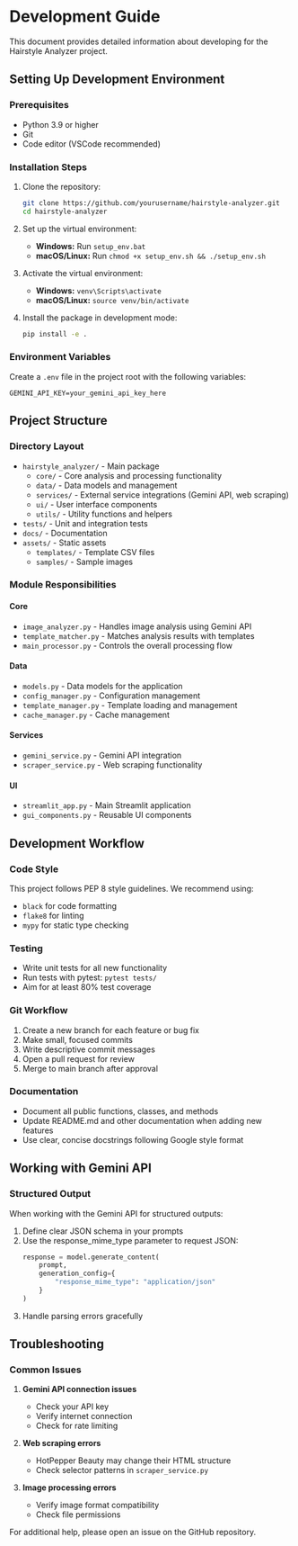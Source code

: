 # Development Guide

This document provides detailed information about developing for the Hairstyle Analyzer project.

## Setting Up Development Environment

### Prerequisites

- Python 3.9 or higher
- Git
- Code editor (VSCode recommended)

### Installation Steps

1. Clone the repository:
   ```bash
   git clone https://github.com/yourusername/hairstyle-analyzer.git
   cd hairstyle-analyzer
   ```

2. Set up the virtual environment:
   - **Windows:** Run `setup_env.bat`
   - **macOS/Linux:** Run `chmod +x setup_env.sh && ./setup_env.sh`

3. Activate the virtual environment:
   - **Windows:** `venv\Scripts\activate`
   - **macOS/Linux:** `source venv/bin/activate`

4. Install the package in development mode:
   ```bash
   pip install -e .
   ```

### Environment Variables

Create a `.env` file in the project root with the following variables:

```
GEMINI_API_KEY=your_gemini_api_key_here
```

## Project Structure

### Directory Layout

- `hairstyle_analyzer/` - Main package
  - `core/` - Core analysis and processing functionality
  - `data/` - Data models and management
  - `services/` - External service integrations (Gemini API, web scraping)
  - `ui/` - User interface components
  - `utils/` - Utility functions and helpers
- `tests/` - Unit and integration tests
- `docs/` - Documentation
- `assets/` - Static assets
  - `templates/` - Template CSV files
  - `samples/` - Sample images

### Module Responsibilities

#### Core

- `image_analyzer.py` - Handles image analysis using Gemini API
- `template_matcher.py` - Matches analysis results with templates
- `main_processor.py` - Controls the overall processing flow

#### Data

- `models.py` - Data models for the application
- `config_manager.py` - Configuration management
- `template_manager.py` - Template loading and management
- `cache_manager.py` - Cache management

#### Services

- `gemini_service.py` - Gemini API integration
- `scraper_service.py` - Web scraping functionality

#### UI

- `streamlit_app.py` - Main Streamlit application
- `gui_components.py` - Reusable UI components

## Development Workflow

### Code Style

This project follows PEP 8 style guidelines. We recommend using:

- `black` for code formatting
- `flake8` for linting
- `mypy` for static type checking

### Testing

- Write unit tests for all new functionality
- Run tests with pytest: `pytest tests/`
- Aim for at least 80% test coverage

### Git Workflow

1. Create a new branch for each feature or bug fix
2. Make small, focused commits
3. Write descriptive commit messages
4. Open a pull request for review
5. Merge to main branch after approval

### Documentation

- Document all public functions, classes, and methods
- Update README.md and other documentation when adding new features
- Use clear, concise docstrings following Google style format

## Working with Gemini API

### Structured Output

When working with the Gemini API for structured outputs:

1. Define clear JSON schema in your prompts
2. Use the response_mime_type parameter to request JSON:
   ```python
   response = model.generate_content(
       prompt,
       generation_config={
           "response_mime_type": "application/json"
       }
   )
   ```
3. Handle parsing errors gracefully

## Troubleshooting

### Common Issues

1. **Gemini API connection issues**
   - Check your API key
   - Verify internet connection
   - Check for rate limiting

2. **Web scraping errors**
   - HotPepper Beauty may change their HTML structure
   - Check selector patterns in `scraper_service.py`

3. **Image processing errors**
   - Verify image format compatibility
   - Check file permissions

For additional help, please open an issue on the GitHub repository.
